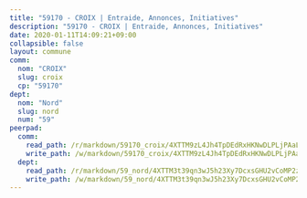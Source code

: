 ```yaml
---
title: "59170 - CROIX | Entraide, Annonces, Initiatives"
description: "59170 - CROIX | Entraide, Annonces, Initiatives"
date: 2020-01-11T14:09:21+09:00
collapsible: false
layout: commune
comm:
  nom: "CROIX"
  slug: croix
  cp: "59170"
dept:
  nom: "Nord"
  slug: nord
  num: "59"
peerpad:
  comm:
    read_path: /r/markdown/59170_croix/4XTTM9zL4Jh4TpDEdRxHKNwDLPLjPAaLkrREwCiKYv1CtGNGw
    write_path: /w/markdown/59170_croix/4XTTM9zL4Jh4TpDEdRxHKNwDLPLjPAaLkrREwCiKYv1CtGNGw-K3TgUz5mHsAaZuQbXmBFZm1mPgiP8Fq5q2qPnoPdUyA1mmAmPrrjX2g5Z1CvRUWRz5HXbyyd1nMbFpoebTG9e7HeQ7QRfpwptqXHeRDwdU7WnkaS1aR395KBTayKk42gWoDM2u27
  dept:
    read_path: /r/markdown/59_nord/4XTTM3t39qn3wJ5h23Xy7DcxsGHU2vCoMP2z3iS4TUn3TrtdJ
    write_path: /w/markdown/59_nord/4XTTM3t39qn3wJ5h23Xy7DcxsGHU2vCoMP2z3iS4TUn3TrtdJ-K3TgTuZGkuZqXfr6fpmH7pGsMT6ndvZQMyRDze5QBt7XScLWHoBi246kLoDKpTH2Yo4f3AFSSJqGc2ozvNww7qPLqsDjpvahxCbQ6F5znbfjp6kVgaDcTYc9LyhwSfYuCevnvZUQ
---
```



